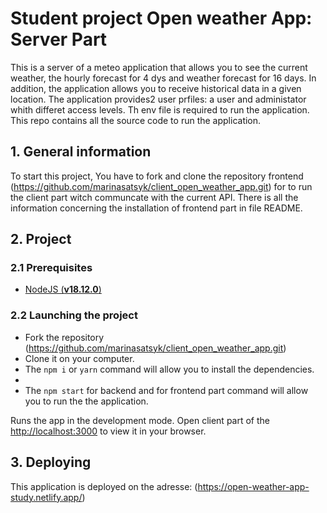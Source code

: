 
# Student project Open weather App:  Server Part 
This is a server of  a meteo application that allows you to see the current weather, the hourly forecast for 4 dys and weather forecast for 16 days. In addition, the application allows  you to receive  historical data in a given location. The application provides2 user prfiles: a user and administator whith differet access levels. Th env file is required to run the application.
This repo contains all the source code to run the application.

## 1. General information

To start this project, You have to fork and clone the repository frontend
(https://github.com/marinasatsyk/client_open_weather_app.git) for to run the client part witch communcate with the current API.
There is all the information concerning the installation of frontend part in file README.

## 2. Project

### 2.1 Prerequisites

-   [NodeJS (**v18.12.0**)](https://nodejs.org/en/)

### 2.2 Launching the project

-   Fork the repository (https://github.com/marinasatsyk/client_open_weather_app.git)
-   Clone it on your computer.
-   The `npm i` or `yarn` command will allow you to install the dependencies.
-
-   The `npm start` for backend and for frontend part command will allow you to run the the application.

Runs the app in the development mode.
Open client part of the [http://localhost:3000](http://localhost:3000) to view it in your browser.

## 3. Deploying
This application is deployed on the adresse: (https://open-weather-app-study.netlify.app/)


